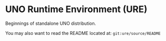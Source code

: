 # UNO Runtime Environment (URE)

Beginnings of standalone UNO distribution.

You may also want to read the README located at:
`git:ure/source/README`
